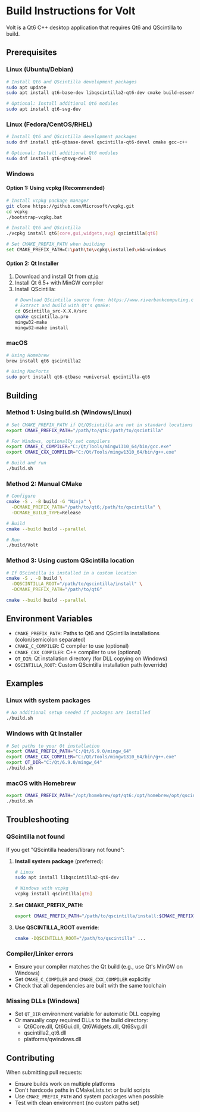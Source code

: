 # Build Instructions for Volt

Volt is a Qt6 C++ desktop application that requires Qt6 and QScintilla to build.

## Prerequisites

### Linux (Ubuntu/Debian)
```bash
# Install Qt6 and QScintilla development packages
sudo apt update
sudo apt install qt6-base-dev libqscintilla2-qt6-dev cmake build-essential

# Optional: Install additional Qt6 modules
sudo apt install qt6-svg-dev
```

### Linux (Fedora/CentOS/RHEL)
```bash
# Install Qt6 and QScintilla development packages
sudo dnf install qt6-qtbase-devel qscintilla-qt6-devel cmake gcc-c++

# Optional: Install additional Qt6 modules  
sudo dnf install qt6-qtsvg-devel
```

### Windows

#### Option 1: Using vcpkg (Recommended)
```bash
# Install vcpkg package manager
git clone https://github.com/Microsoft/vcpkg.git
cd vcpkg
./bootstrap-vcpkg.bat

# Install Qt6 and QScintilla
./vcpkg install qt6[core,gui,widgets,svg] qscintilla[qt6]

# Set CMAKE_PREFIX_PATH when building
set CMAKE_PREFIX_PATH=C:\path\to\vcpkg\installed\x64-windows
```

#### Option 2: Qt Installer
1. Download and install Qt from [qt.io](https://www.qt.io/download)
2. Install Qt 6.5+ with MinGW compiler
3. Install QScintilla:
   ```bash
   # Download QScintilla source from: https://www.riverbankcomputing.com/software/qscintilla/download
   # Extract and build with Qt's qmake:
   cd QScintilla_src-X.X.X/src
   qmake qscintilla.pro
   mingw32-make
   mingw32-make install
   ```

### macOS
```bash
# Using Homebrew
brew install qt6 qscintilla2

# Using MacPorts
sudo port install qt6-qtbase +universal qscintilla-qt6
```

## Building

### Method 1: Using build.sh (Windows/Linux)
```bash
# Set CMAKE_PREFIX_PATH if Qt/QScintilla are not in standard locations
export CMAKE_PREFIX_PATH="/path/to/qt6:/path/to/qscintilla"

# For Windows, optionally set compilers
export CMAKE_C_COMPILER="C:/Qt/Tools/mingw1310_64/bin/gcc.exe"
export CMAKE_CXX_COMPILER="C:/Qt/Tools/mingw1310_64/bin/g++.exe"

# Build and run
./build.sh
```

### Method 2: Manual CMake
```bash
# Configure
cmake -S . -B build -G "Ninja" \
  -DCMAKE_PREFIX_PATH="/path/to/qt6;/path/to/qscintilla" \
  -DCMAKE_BUILD_TYPE=Release

# Build
cmake --build build --parallel

# Run
./build/Volt
```

### Method 3: Using custom QScintilla location
```bash
# If QScintilla is installed in a custom location
cmake -S . -B build \
  -DQSCINTILLA_ROOT="/path/to/qscintilla/install" \
  -DCMAKE_PREFIX_PATH="/path/to/qt6"

cmake --build build --parallel
```

## Environment Variables

- `CMAKE_PREFIX_PATH`: Paths to Qt6 and QScintilla installations (colon/semicolon separated)
- `CMAKE_C_COMPILER`: C compiler to use (optional)
- `CMAKE_CXX_COMPILER`: C++ compiler to use (optional)
- `QT_DIR`: Qt installation directory (for DLL copying on Windows)
- `QSCINTILLA_ROOT`: Custom QScintilla installation path (override)

## Examples

### Linux with system packages
```bash
# No additional setup needed if packages are installed
./build.sh
```

### Windows with Qt Installer
```bash
# Set paths to your Qt installation
export CMAKE_PREFIX_PATH="C:/Qt/6.9.0/mingw_64"
export CMAKE_CXX_COMPILER="C:/Qt/Tools/mingw1310_64/bin/g++.exe"
export QT_DIR="C:/Qt/6.9.0/mingw_64"
./build.sh
```

### macOS with Homebrew
```bash
export CMAKE_PREFIX_PATH="/opt/homebrew/opt/qt6:/opt/homebrew/opt/qscintilla2"
./build.sh
```

## Troubleshooting

### QScintilla not found
If you get "QScintilla headers/library not found":

1. **Install system package** (preferred):
   ```bash
   # Linux
   sudo apt install libqscintilla2-qt6-dev
   
   # Windows with vcpkg
   vcpkg install qscintilla[qt6]
   ```

2. **Set CMAKE_PREFIX_PATH**:
   ```bash
   export CMAKE_PREFIX_PATH="/path/to/qscintilla/install:$CMAKE_PREFIX_PATH"
   ```

3. **Use QSCINTILLA_ROOT override**:
   ```bash
   cmake -DQSCINTILLA_ROOT="/path/to/qscintilla" ...
   ```

### Compiler/Linker errors
- Ensure your compiler matches the Qt build (e.g., use Qt's MinGW on Windows)
- Set `CMAKE_C_COMPILER` and `CMAKE_CXX_COMPILER` explicitly
- Check that all dependencies are built with the same toolchain

### Missing DLLs (Windows)
- Set `QT_DIR` environment variable for automatic DLL copying
- Or manually copy required DLLs to the build directory:
  - Qt6Core.dll, Qt6Gui.dll, Qt6Widgets.dll, Qt6Svg.dll
  - qscintilla2_qt6.dll
  - platforms/qwindows.dll

## Contributing

When submitting pull requests:
- Ensure builds work on multiple platforms
- Don't hardcode paths in CMakeLists.txt or build scripts
- Use `CMAKE_PREFIX_PATH` and system packages when possible
- Test with clean environment (no custom paths set)